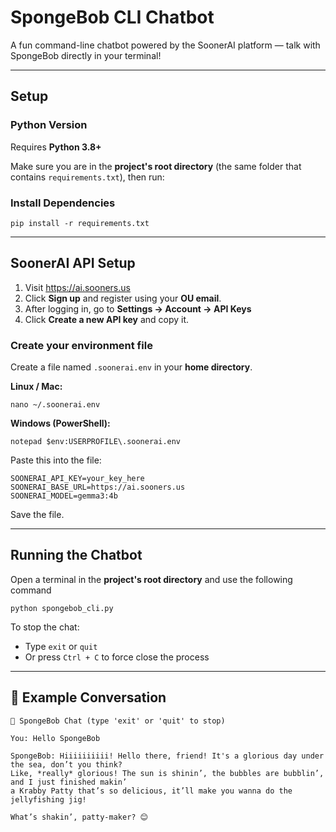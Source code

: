 # SpongeBob CLI Chatbot

A fun command-line chatbot powered by the SoonerAI platform — talk with SpongeBob directly in your terminal!

---

## Setup

### Python Version
Requires **Python 3.8+**

Make sure you are in the **project's root directory** (the same folder that contains `requirements.txt`), then run:

### Install Dependencies

    pip install -r requirements.txt

---

## SoonerAI API Setup

1. Visit https://ai.sooners.us
2. Click **Sign up** and register using your **OU email**.
3. After logging in, go to **Settings → Account → API Keys**
4. Click **Create a new API key** and copy it.

### Create your environment file

Create a file named `.soonerai.env` in your **home directory**.

**Linux / Mac:**

    nano ~/.soonerai.env

**Windows (PowerShell):**

    notepad $env:USERPROFILE\.soonerai.env

Paste this into the file:

    SOONERAI_API_KEY=your_key_here
    SOONERAI_BASE_URL=https://ai.sooners.us
    SOONERAI_MODEL=gemma3:4b

Save the file.

---

## Running the Chatbot

Open a terminal in the **project's root directory** and use the following command

    python spongebob_cli.py

To stop the chat:
- Type `exit` or `quit`
- Or press `Ctrl + C` to force close the process

---

## 💬 Example Conversation

```
🧽 SpongeBob Chat (type 'exit' or 'quit' to stop)

You: Hello SpongeBob

SpongeBob: Hiiiiiiiiii! Hello there, friend! It's a glorious day under the sea, don’t you think?
Like, *really* glorious! The sun is shinin’, the bubbles are bubblin’, and I just finished makin’
a Krabby Patty that’s so delicious, it’ll make you wanna do the jellyfishing jig!

What’s shakin’, patty-maker? 😊
```
